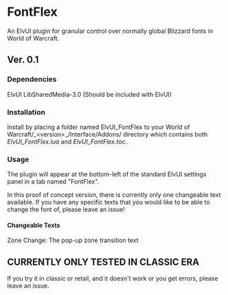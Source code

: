# FontFlex
An ElvUI plugin for granular control over normally global Blizzard fonts in World of Warcraft.

## Ver. 0.1
### Dependencies
ElvUI
LibSharedMedia-3.0 (Should be included with ElvUI)

### Installation
Install by placing a folder named ElvUI_FontFlex to your World of Warcraft/\_\<version>_/Interface/Addons/ directory which contains both *ElvUI_FontFlex.lua* and *ElvUI_FontFlex.toc*.

### Usage
The plugin will appear at the bottom-left of the standard ElvUI settings panel in a tab named "FontFlex".

In this proof of concept version, there is currently only one changeable text available. If you have any specific texts that you would like to be able to change the font of, please leave an issue!

#### Changeable Texts
Zone Change: The pop-up zone transition text

## CURRENTLY ONLY TESTED IN CLASSIC ERA
If you try it in classic or retail, and it doesn't work or you get errors, please leave an issue.
